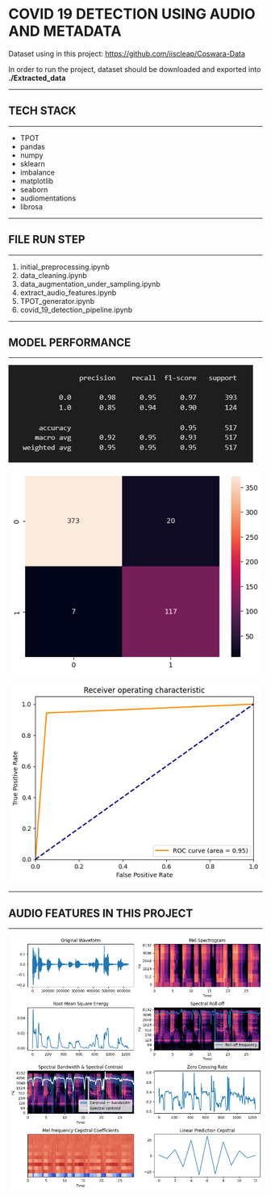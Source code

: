 # COVID 19 DETECTION USING AUDIO AND METADATA

Dataset using in this project: https://github.com/iiscleap/Coswara-Data

In order to run the project, dataset should be downloaded and exported into **./Extracted_data**

--------
## TECH STACK
--------
- TPOT
- pandas
- numpy
- sklearn
- imbalance
- matplotlib
- seaborn
- audiomentations
- librosa

------
## FILE RUN STEP
------
1. initial_preprocessing.ipynb
2. data_cleaning.ipynb
3. data_augmentation_under_sampling.ipynb
4. extract_audio_features.ipynb
5. TPOT_generator.ipynb
6. covid_19_detection_pipeline.ipynb

-------
## MODEL PERFORMANCE
-------
![classification report](./img/classification_report.png)

![confusion matrix](./img/confusion_matrix.png)

![ROC](./img/ROC.png)


------
## AUDIO FEATURES IN THIS PROJECT
------
![audio features](./img/audio_features.png)
